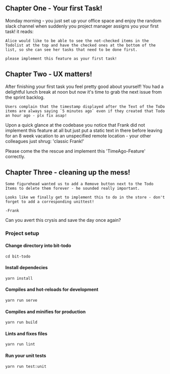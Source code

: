

## Chapter One - Your first Task!
Monday morning - you just set up your office space and enjoy the random slack channel when suddenly you project manager assigns you your first task! it reads:

    Alice would like to be able to see the not-checked items in the Todolist at the top and have the checked ones at the bottom of the list, so she can see her tasks that need to be done first.

    please implement this feature as your first task!

## Chapter Two - UX matters!

After finishing your first task you feel pretty good about yourself! You had a delightful lunch break at noon but now it's time to grab the next issue from the sprint backlog.

    Users complain that the timestamp displayed after the Text of the ToDo items are always saying `5 minutes ago` even if they created that Todo an hour ago - plx fix asap!

Upon a quick glance at the codebase you notice that Frank did not implement this feature at all but just put a static text in there before leaving for an 8 week vacation to an unspecified remote location - your other colleagues just shrug: 'classic Frank!'

Please come the the rescue and implement this 'TimeAgo-Feature' correctly.

## Chapter Three - cleaning up the mess!

    Some figurehead wanted us to add a Remove button next to the Todo Items to delete them forever - he sounded really important.

    Looks like we finally get to implement this to do in the store - don't forget to add a corresponding unittest! 

    -Frank

Can you avert this crysis and save the day once again?



### Project setup

#### Change directory into bit-todo
```
cd bit-todo
```
#### Install dependecies

```
yarn install
```

#### Compiles and hot-reloads for development
```
yarn run serve
```

#### Compiles and minifies for production
```
yarn run build
```

#### Lints and fixes files
```
yarn run lint
```

#### Run your unit tests
```
yarn run test:unit
```
